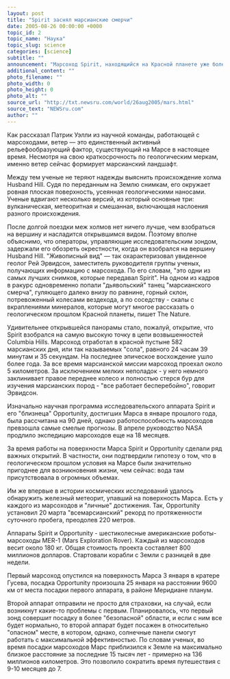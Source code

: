 ```yaml
---
layout: post
title: "Spirit заснял марсианские смерчи"
date: 2005-08-26 00:00:00 +0000
topic_id: 2
topic_name: "Наука"
topic_slug: science
categories: [science]
subtitle: ""
announcement: "Марсоход Spirit, находящийся на Красной планете уже более полутора лет, продолжает радовать ученых. Несмотря на незначительные неисправности, аппарат смог подняться на один из самых высоких холмов в зоне своей посадки - Husband Hill - и передать на Землю уникальные фотографии ландшафта Марса. С этой высоты марсоход заснял смерчи, передвигающихся по равнине. Из полученных изображений специалисты Американского космического агентства (NASA) смонтировали 17-секундный ролик, демонстрирующий марсианские смерчи в движении, сообщает Space.com."
additional_content: ""
photo_filename: ""
photo_width: 0
photo_height: 0
photo_alt: ""
source_url: "http://txt.newsru.com/world/26aug2005/mars.html"
source_text: "NEWSru.com"
author: ""
---
```

Как рассказал Патрик Уэлли из научной команды, работающей с марсоходами, ветер &mdash; это единственный активный рельефообразующий фактор, существующий на Марсе в настоящее время. Несмотря на свою краткосрочность по геологическим меркам, именно ветер сейчас формирует марсианский ландшафт.

Между тем ученые не теряют надежды выяснить происхождение холма Husband Hill. Судя по переданным на Землю снимкам, его окружает ровная плоская поверхность, усеянная геологическими наносами. Ученые вдвигают несколько версий, из который основные три: вулканическая, метеоритная и смешанная, включающая наслоения разного происхождения.

После долгой поездки меж холмов нет ничего лучше, чем взобраться на вершину и насладится открывшимся видом. Поэтому вполне объяснимо, что операторы, управляющие исследовательским зондом, задержали его обозреть окрестности, когда он взобрался на вершину Husband Hill. "Живописный вид" &mdash; так охарактеризовал увиденное геолог Рей Эрвидсон, заместитель руководителя группы ученых, получающих информацию с марсохода. По его словам, "это одни из самых лучших снимков, которые передавал Spirit". На одном из кадров в ракурс одновременно попали "дьявольский" танец "марсианского смерча", гуляющего далеко внизу по равнине, горный склон, потревоженный колесами вездехода, а по соседству - скалы с вкраплениями минералов, которые могут многое рассказать о геологическом прошлом Красной планеты, пишет The Nature.

Удивительнее открывшейся панорамы стало, пожалуй, открытие, что Spirit взобрался на самую высокую точку в цепи возвышенностей Columbia Hills. Марсоход отработал в красной пустыне 582 марсианских дня, или так называемых "сола", равного 24 часам 39 минутам и 35 секундам. На последнее эпическое восхождение ушло более года. За все время марсианской миссии марсоход проехал около 5 километров. За исключением мелких неполадок - у него немного заклинивает правое переднее колесо и полностью стерся бур для изучения марсианских пород - "все работает бесперебойно", говорит Эрвидсон.

Изначально научная программа исследовательского аппарата Spirit и его "близнеца" Opportunity, достигших Марса в январе прошлого года, была рассчитана на 90 дней, однако работоспособность марсоходов превзошла самые смелые прогнозы. В апреле руководство NASA продлило экспедицию марсоходов еще на 18 месяцев.

За время работы на поверхности Марса Spirit и Opportunity сделали ряд важных открытий. В частности, они подтвердили гипотезу о том, что в геологическом прошлом условия на Марсе были значительно пригоднее для возникновения жизни, чем сейчас: вода там присутствовала в огромных объемах.

Им же впервые в истории космических исследований удалось обнаружить железный метеорит, упавший на поверхность Марса. Есть у каждого из марсоходов и "личные" достижения. Так, Opportunity установил 20 марта "всемарсианский" рекорд по протяженности суточного пробега, преодолев 220 метров.

Аппараты Spirit и Opportunity - шестиколесные американские роботы-марсоходы MER-1 (Mars Exploration Rover). Каждый из марсоходов весит около 180 кг. Общая стоимость проекта составляет 800 миллионов долларов. Стартовали корабли с Земли с разницей в две недели.

Первый марсоход опустился на поверхность Марса 3 января в кратере Гусева, посадка Opportunity произошла 25 января на расстоянии 9600 км от места посадки первого аппарата, в районе Меридиане планум.

Второй аппарат отправили не просто для страховки, на случай, если возникнут какие-то проблемы с первым. Планировалось, что первый зонд совершит посадку в более "безопасной" области, и если с ним все будет нормально, то второй аппарат будет посажен в относительно "опасном" месте, в котором, однако, солнечные панели смогут работать с максимальной эффективностью. По словам ученых, во время посадки марсоходов Марс приблизился к Земле на максимально близкое расстояние за последние 15 тысяч лет - примерно на 136 миллионов километров. Это позволило сократить время путешествия с 9-10 месяцев до 7.
